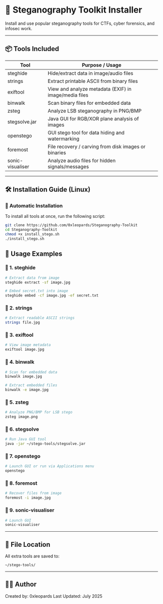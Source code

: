 # 🔐 Steganography Toolkit Installer

Install and use popular steganography tools for CTFs, cyber forensics, and infosec work.

---

## 📦 Tools Included

| Tool             | Purpose / Usage                                                 |
|------------------|------------------------------------------------------------------|
| steghide         | Hide/extract data in image/audio files                          |
| strings          | Extract printable ASCII from binary files                       |
| exiftool         | View and analyze metadata (EXIF) in image/media files           |
| binwalk          | Scan binary files for embedded data                             |
| zsteg            | Analyze LSB steganography in PNG/BMP                            |
| stegsolve.jar    | Java GUI for RGB/XOR plane analysis of images                   |
| openstego        | GUI stego tool for data hiding and watermarking                 |
| foremost         | File recovery / carving from disk images or binaries            |
| sonic-visualiser | Analyze audio files for hidden signals/messages                 |

---

## 🛠️ Installation Guide (Linux)

### 🔧 Automatic Installation

To install all tools at once, run the following script:

```bash
git clone https://github.com/0xleopards/Steganography-Toolkit
cd Steganography-Toolkit
chmod +x install_stego.sh
./install_stego.sh
```

## 🧰 Usage Examples

### 🔸 1. steghide
```bash
# Extract data from image
steghide extract -sf image.jpg

# Embed secret.txt into image
steghide embed -cf image.jpg -ef secret.txt
```

### 🔸 2. strings
```bash
# Extract readable ASCII strings
strings file.jpg
```

### 🔸 3. exiftool
```bash
# View image metadata
exiftool image.jpg
```

### 🔸 4. binwalk
```bash
# Scan for embedded data
binwalk image.jpg

# Extract embedded files
binwalk -e image.jpg
```

### 🔸 5. zsteg
```bash
# Analyze PNG/BMP for LSB stego
zsteg image.png
```

### 🔸 6. stegsolve
```bash
# Run Java GUI tool
java -jar ~/stego-tools/stegsolve.jar
```

### 🔸 7. openstego
```bash
# Launch GUI or run via Applications menu
openstego
```

### 🔸 8. foremost
```bash
# Recover files from image
foremost -i image.jpg
```

### 🔸 9. sonic-visualiser
```bash
# Launch GUI
sonic-visualiser
```

---

## 📁 File Location

All extra tools are saved to:
```
~/stego-tools/
```

---

## 🧑‍💻 Author

Created by: 0xleopards 
Last Updated: July 2025
